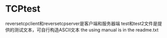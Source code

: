 # TCPtest
reversetcpclient和reversetcpserver是客户端和服务器端
test和test2文件是提供的测试文本，可自行构造ASCII文本
the using manual is in the readme.txt
